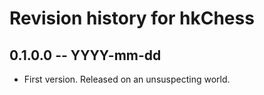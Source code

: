 # Revision history for hkChess

## 0.1.0.0 -- YYYY-mm-dd

* First version. Released on an unsuspecting world.
